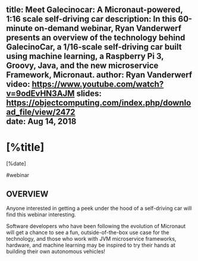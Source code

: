 title: Meet Galecinocar: A Micronaut-powered, 1:16 scale self-driving car
description: In this 60-minute on-demand webinar, Ryan Vanderwerf presents an overview of the technology behind GalecinoCar, a 1/16-scale self-driving car built using machine learning, a Raspberry Pi 3, Groovy, Java, and the new microservice Framework, Micronaut.
author: Ryan Vanderwerf
video: https://www.youtube.com/watch?v=9odEvHN3AJM
slides: https://objectcomputing.com/index.php/download_file/view/2472     
date: Aug 14, 2018
---

# [%title]

[%date] 

#webinar

## OVERVIEW

Anyone interested in getting a peek under the hood of a self-driving car will find this webinar interesting.

Software developers who have been following the evolution of Micronaut will get a chance to see a fun, outside-of-the-box use case for the technology, and those who work with JVM microservice frameworks, hardware, and machine learning may be inspired to try their hands at building their own autonomous vehicles!